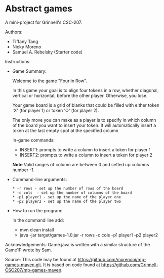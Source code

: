 # Abstract games

A mini-project for Grinnell's CSC-207.

Authors:

* Tiffany Tang
* Nicky Moreno
* Samuel A. Rebelsky (Starter code)

Instructions:

* Game Summary:

    Welcome to the game "Four in Row".

    In this game your goal is to align four tokens in a row, whether diagonal, vertical or horizontal,
    before the other player. Otherwise, you lose.

    Your game board is a grid of blanks that could be filled with either token
    'X' (for player 1) or token 'O' (for player 2).

    The only move you can make as a player is to specify in which column of the board
    you want to insert your token. It will automatically insert a token at the last
    empty spot at the specified column.

    In-game commands:

    * INSERT1: prompts to write a column to insert a token for player 1
    * INSERT2: prompts to write a column to insert a token for player 2

    **Note** Valid ranges of column are between 0 and setted up columns number -1.

* Command-line arguments:

      * -r rows - set up the number of rows of the board
      * -c cols  - set up the number of columns of the board
      * -p1 player1 - set up the name of the player one
      * -p2 player2 - set up the name of the player two
  
* How to run the program:
  
  In the command line add:

    * mvn clean install
    * java -jar target/games-1.0.jar -r rows -c cols -p1 player1 -p2 player2


Acknowledgements:
Game.java is written with a similar structure of the Game1P wrote by Sam.

Source:
This code may be found at <https://github.com/morenoni/mp-games-maven.git>. It is based on code found at <https://github.com/Grinnell-CSC207/mp-games-maven>.
